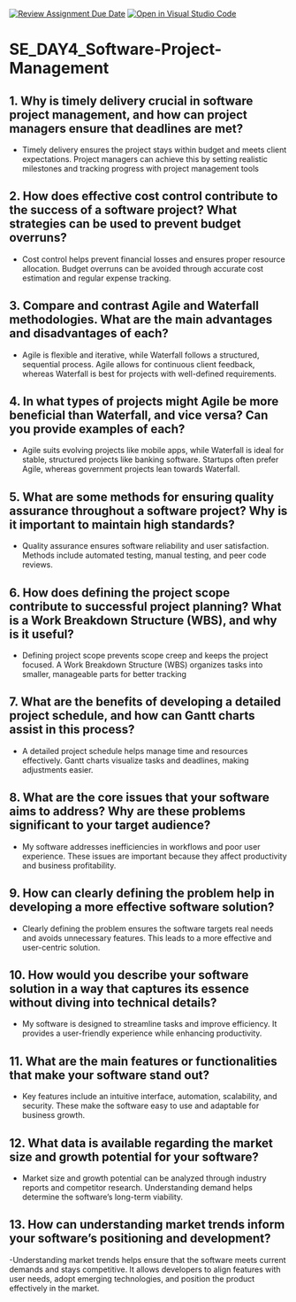 [![Review Assignment Due Date](https://classroom.github.com/assets/deadline-readme-button-22041afd0340ce965d47ae6ef1cefeee28c7c493a6346c4f15d667ab976d596c.svg)](https://classroom.github.com/a/9pw6JKcu)
[![Open in Visual Studio Code](https://classroom.github.com/assets/open-in-vscode-2e0aaae1b6195c2367325f4f02e2d04e9abb55f0b24a779b69b11b9e10269abc.svg)](https://classroom.github.com/online_ide?assignment_repo_id=18768820&assignment_repo_type=AssignmentRepo)
# SE_DAY4_Software-Project-Management
## 1. Why is timely delivery crucial in software project management, and how can project managers ensure that deadlines are met?
- Timely delivery ensures the project stays within budget and meets client expectations. Project managers can achieve this by setting realistic milestones and tracking progress with project management tools
## 2. How does effective cost control contribute to the success of a software project? What strategies can be used to prevent budget overruns?
- Cost control helps prevent financial losses and ensures proper resource allocation. Budget overruns can be avoided through accurate cost estimation and regular expense tracking.
## 3. Compare and contrast Agile and Waterfall methodologies. What are the main advantages and disadvantages of each?
- Agile is flexible and iterative, while Waterfall follows a structured, sequential process. Agile allows for continuous client feedback, whereas Waterfall is best for projects with well-defined requirements.
## 4. In what types of projects might Agile be more beneficial than Waterfall, and vice versa? Can you provide examples of each?
- Agile suits evolving projects like mobile apps, while Waterfall is ideal for stable, structured projects like banking software. Startups often prefer Agile, whereas government projects lean towards Waterfall.
## 5. What are some methods for ensuring quality assurance throughout a software project? Why is it important to maintain high standards?
- Quality assurance ensures software reliability and user satisfaction. Methods include automated testing, manual testing, and peer code reviews.
## 6. How does defining the project scope contribute to successful project planning? What is a Work Breakdown Structure (WBS), and why is it useful?
- Defining project scope prevents scope creep and keeps the project focused. A Work Breakdown Structure (WBS) organizes tasks into smaller, manageable parts for better tracking
## 7. What are the benefits of developing a detailed project schedule, and how can Gantt charts assist in this process?
- A detailed project schedule helps manage time and resources effectively. Gantt charts visualize tasks and deadlines, making adjustments easier.
## 8. What are the core issues that your software aims to address? Why are these problems significant to your target audience?
- My software addresses inefficiencies in workflows and poor user experience. These issues are important because they affect productivity and business profitability.
## 9. How can clearly defining the problem help in developing a more effective software solution?
- Clearly defining the problem ensures the software targets real needs and avoids unnecessary features. This leads to a more effective and user-centric solution.
## 10. How would you describe your software solution in a way that captures its essence without diving into technical details?
- My software is designed to streamline tasks and improve efficiency. It provides a user-friendly experience while enhancing productivity.
## 11. What are the main features or functionalities that make your software stand out?
- Key features include an intuitive interface, automation, scalability, and security. These make the software easy to use and adaptable for business growth.
## 12. What data is available regarding the market size and growth potential for your software?
- Market size and growth potential can be analyzed through industry reports and competitor research. Understanding demand helps determine the software’s long-term viability.
## 13. How can understanding market trends inform your software’s positioning and development?
-Understanding market trends helps ensure that the software meets current demands and stays competitive. It allows developers to align features with user needs, adopt emerging technologies, and position the product effectively in the market.

